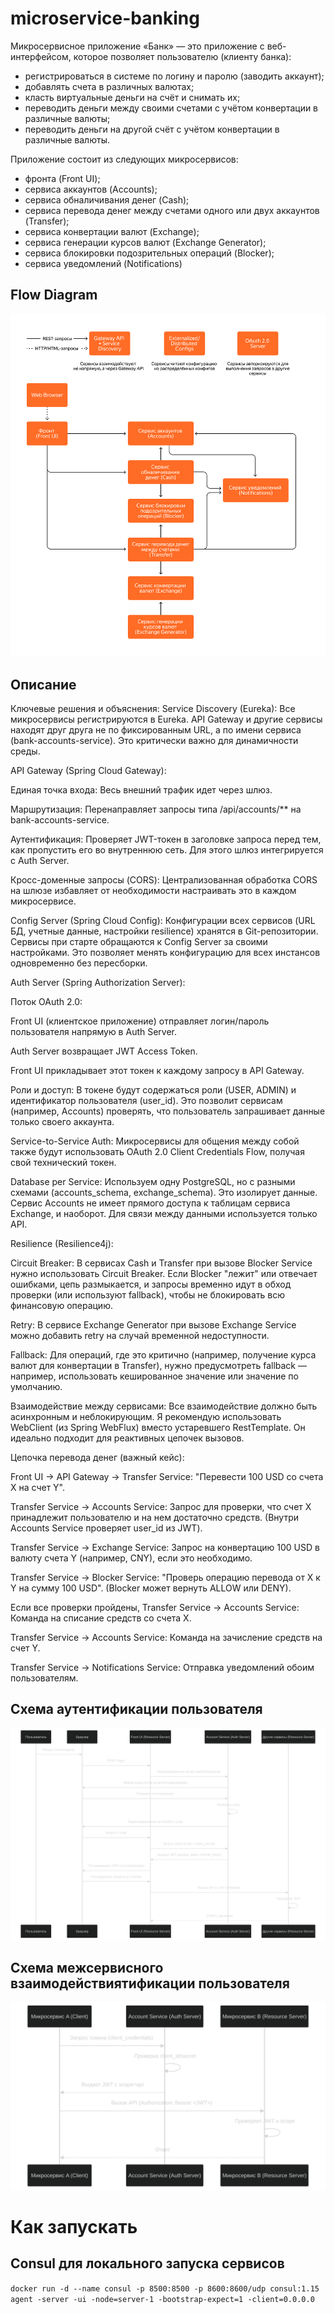 # microservice-banking

Микросервисное приложение «Банк» — это приложение с веб-интерфейсом, которое позволяет пользователю (клиенту банка):
- регистрироваться в системе по логину и паролю (заводить аккаунт);
- добавлять счета в различных валютах;
- класть виртуальные деньги на счёт и снимать их;
- переводить деньги между своими счетами с учётом конвертации в различные валюты;
- переводить деньги на другой счёт с учётом конвертации в различные валюты.

Приложение состоит из следующих микросервисов:
- фронта (Front UI);
- сервиса аккаунтов (Accounts);
- сервиса обналичивания денег (Cash);
- сервиса перевода денег между счетами одного или двух аккаунтов (Transfer);
- сервиса конвертации валют (Exchange);
- сервиса генерации курсов валют (Exchange Generator);
- сервиса блокировки подозрительных операций (Blocker);
- сервиса уведомлений (Notifications)

## Flow Diagram

![](flow-diagram.png)

## Описание

Ключевые решения и объяснения:
Service Discovery (Eureka): Все микросервисы регистрируются в Eureka. API Gateway и другие сервисы находят друг друга не по фиксированным URL, а по имени сервиса (bank-accounts-service). Это критически важно для динамичности среды.

API Gateway (Spring Cloud Gateway):

Единая точка входа: Весь внешний трафик идет через шлюз.

Маршрутизация: Перенаправляет запросы типа /api/accounts/** на bank-accounts-service.

Аутентификация: Проверяет JWT-токен в заголовке запроса перед тем, как пропустить его во внутреннюю сеть. Для этого шлюз интегрируется с Auth Server.

Кросc-доменные запросы (CORS): Централизованная обработка CORS на шлюзе избавляет от необходимости настраивать это в каждом микросервисе.

Config Server (Spring Cloud Config): Конфигурации всех сервисов (URL БД, учетные данные, настройки resilience) хранятся в Git-репозитории. Сервисы при старте обращаются к Config Server за своими настройками. Это позволяет менять конфигурацию для всех инстансов одновременно без пересборки.

Auth Server (Spring Authorization Server):

Поток OAuth 2.0:

Front UI (клиентское приложение) отправляет логин/пароль пользователя напрямую в Auth Server.

Auth Server возвращает JWT Access Token.

Front UI прикладывает этот токен к каждому запросу в API Gateway.

Роли и доступ: В токене будут содержаться роли (USER, ADMIN) и идентификатор пользователя (user_id). Это позволит сервисам (например, Accounts) проверять, что пользователь запрашивает данные только своего аккаунта.

Service-to-Service Auth: Микросервисы для общения между собой также будут использовать OAuth 2.0 Client Credentials Flow, получая свой технический токен.

Database per Service: Используем одну PostgreSQL, но с разными схемами (accounts_schema, exchange_schema). Это изолирует данные. Сервис Accounts не имеет прямого доступа к таблицам сервиса Exchange, и наоборот. Для связи между данными используется только API.

Resilience (Resilience4j):

Circuit Breaker: В сервисах Cash и Transfer при вызове Blocker Service нужно использовать Circuit Breaker. Если Blocker "лежит" или отвечает ошибками, цепь размыкается, и запросы временно идут в обход проверки (или используют fallback), чтобы не блокировать всю финансовую операцию.

Retry: В сервисе Exchange Generator при вызове Exchange Service можно добавить retry на случай временной недоступности.

Fallback: Для операций, где это критично (например, получение курса валют для конвертации в Transfer), нужно предусмотреть fallback — например, использовать кешированное значение или значение по умолчанию.

Взаимодействие между сервисами: Все взаимодействие должно быть асинхронным и неблокирующим. Я рекомендую использовать WebClient (из Spring WebFlux) вместо устаревшего RestTemplate. Он идеально подходит для реактивных цепочек вызовов.

Цепочка перевода денег (важный кейс):

Front UI -> API Gateway -> Transfer Service: "Перевести 100 USD со счета X на счет Y".

Transfer Service -> Accounts Service: Запрос для проверки, что счет X принадлежит пользователю и на нем достаточно средств. (Внутри Accounts Service проверяет user_id из JWT).

Transfer Service -> Exchange Service: Запрос на конвертацию 100 USD в валюту счета Y (например, CNY), если это необходимо.

Transfer Service -> Blocker Service: "Проверь операцию перевода от X к Y на сумму 100 USD". (Blocker может вернуть ALLOW или DENY).

Если все проверки пройдены, Transfer Service -> Accounts Service: Команда на списание средств со счета X.

Transfer Service -> Accounts Service: Команда на зачисление средств на счет Y.

Transfer Service -> Notifications Service: Отправка уведомлений обоим пользователям.

## Схема аутентификации пользователя

![](user-auth-seq-diagram.svg)

## Схема межсервисного взаимодействиятификации пользователя

![](service-auth-seq-diagram.svg)

# Как запускать 

## Consul для локального запуска сервисов

`
docker run -d --name consul -p 8500:8500 -p 8600:8600/udp consul:1.15 agent -server -ui -node=server-1 -bootstrap-expect=1 -client=0.0.0.0
`
